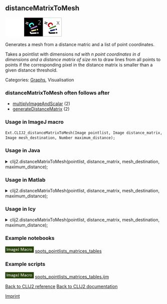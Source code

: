 ## distanceMatrixToMesh
<img src="images/mini_empty_logo.png"/><img src="images/mini_clij2_logo.png"/><img src="images/mini_clijx_logo.png"/>

Generates a mesh from a distance matric and a list of point coordinates.

Takes a pointlist with dimensions n*d with n point coordinates in d dimensions and a distance matrix of size n*n to draw lines from all points to points if the corresponding pixel in the distance matrix is smaller than a given distance threshold.

Categories: [Graphs](https://clij.github.io/clij2-docs/reference__graph), Visualisation

### distanceMatrixToMesh often follows after
* <a href="reference_multiplyImageAndScalar">multiplyImageAndScalar</a> (2)
* <a href="reference_generateDistanceMatrix">generateDistanceMatrix</a> (2)


### Usage in ImageJ macro
```
Ext.CLIJ2_distanceMatrixToMesh(Image pointlist, Image distance_matrix, Image mesh_destination, Number maximum_distance);
```




### Usage in Java


<details>

<summary>
clij2.distanceMatrixToMesh(pointlist, distance_matrix, mesh_destination, maximum_distance);
</summary>
<pre class="highlight">// init CLIJ and GPU
import net.haesleinhuepf.clij2.CLIJ2;
import net.haesleinhuepf.clij.clearcl.ClearCLBuffer;
CLIJ2 clij2 = CLIJ2.getInstance();

// get input parameters
ClearCLBuffer pointlist = clij2.push(pointlistImagePlus);
ClearCLBuffer distance_matrix = clij2.push(distance_matrixImagePlus);
mesh_destination = clij2.create(pointlist);
float maximum_distance = 1.0;
</pre>

<pre class="highlight">
// Execute operation on GPU
clij2.distanceMatrixToMesh(pointlist, distance_matrix, mesh_destination, maximum_distance);
</pre>

<pre class="highlight">
//show result
mesh_destinationImagePlus = clij2.pull(mesh_destination);
mesh_destinationImagePlus.show();

// cleanup memory on GPU
clij2.release(pointlist);
clij2.release(distance_matrix);
clij2.release(mesh_destination);
</pre>

</details>





### Usage in Matlab


<details>

<summary>
clij2.distanceMatrixToMesh(pointlist, distance_matrix, mesh_destination, maximum_distance);
</summary>
<pre class="highlight">% init CLIJ and GPU
clij2 = init_clatlab();

% get input parameters
pointlist = clij2.pushMat(pointlist_matrix);
distance_matrix = clij2.pushMat(distance_matrix_matrix);
mesh_destination = clij2.create(pointlist);
maximum_distance = 1.0;
</pre>

<pre class="highlight">
% Execute operation on GPU
clij2.distanceMatrixToMesh(pointlist, distance_matrix, mesh_destination, maximum_distance);
</pre>

<pre class="highlight">
% show result
mesh_destination = clij2.pullMat(mesh_destination)

% cleanup memory on GPU
clij2.release(pointlist);
clij2.release(distance_matrix);
clij2.release(mesh_destination);
</pre>

</details>





### Usage in Icy


<details>

<summary>
clij2.distanceMatrixToMesh(pointlist, distance_matrix, mesh_destination, maximum_distance);
</summary>
<pre class="highlight">// init CLIJ and GPU
importClass(net.haesleinhuepf.clicy.CLICY);
importClass(Packages.icy.main.Icy);

clij2 = CLICY.getInstance();

// get input parameters
pointlist_sequence = getSequence();
pointlist = clij2.pushSequence(pointlist_sequence);
distance_matrix_sequence = getSequence();
distance_matrix = clij2.pushSequence(distance_matrix_sequence);
mesh_destination = clij2.create(pointlist);
maximum_distance = 1.0;
</pre>

<pre class="highlight">
// Execute operation on GPU
clij2.distanceMatrixToMesh(pointlist, distance_matrix, mesh_destination, maximum_distance);
</pre>

<pre class="highlight">
// show result
mesh_destination_sequence = clij2.pullSequence(mesh_destination)
Icy.addSequence(mesh_destination_sequence);
// cleanup memory on GPU
clij2.release(pointlist);
clij2.release(distance_matrix);
clij2.release(mesh_destination);
</pre>

</details>





### Example notebooks
<a href="https://clij.github.io/clij2-docs/md/spots_pointlists_matrices_tables"><img src="images/language_macro.png" height="20"/></a> [spots_pointlists_matrices_tables](https://clij.github.io/clij2-docs/md/spots_pointlists_matrices_tables)  




### Example scripts
<a href="https://github.com/clij/clij2-docs/blob/master/src/main/macro/spots_pointlists_matrices_tables.ijm"><img src="images/language_macro.png" height="20"/></a> [spots_pointlists_matrices_tables.ijm](https://github.com/clij/clij2-docs/blob/master/src/main/macro/spots_pointlists_matrices_tables.ijm)  


[Back to CLIJ2 reference](https://clij.github.io/clij2-docs/reference)
[Back to CLIJ2 documentation](https://clij.github.io/clij2-docs)

[Imprint](https://clij.github.io/imprint)
